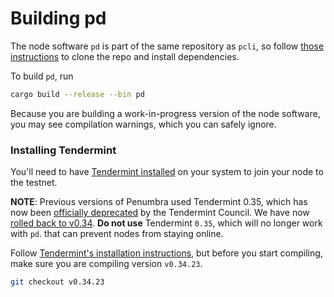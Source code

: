 # Building pd

The node software `pd` is part of the same repository as `pcli`, so follow
[those instructions](../pcli/install.md) to clone the repo and install dependencies.

To build `pd`, run

```bash
cargo build --release --bin pd
```

Because you are building a work-in-progress version of the node software, you may see compilation warnings,
which you can safely ignore.

### Installing Tendermint

You'll need to have [Tendermint installed](https://docs.tendermint.com/v0.34/introduction/install.html)
on your system to join your node to the testnet. 

**NOTE**: Previous versions of Penumbra used Tendermint 0.35, which
has now been [officially
deprecated](https://interchain-io.medium.com/discontinuing-tendermint-v0-35-a-postmortem-on-the-new-networking-layer-3696c811dabc)
by the Tendermint Council. We have now [rolled back to
v0.34](https://github.com/penumbra-zone/penumbra/issues/1271).
**Do not use** Tendermint `0.35`, which will no longer work with `pd`.
that can prevent nodes from staying online.

Follow [Tendermint's installation instructions](https://docs.tendermint.com/v0.34/introduction/install.html),
but before you start compiling, make sure you are compiling version `v0.34.23`.

```bash
git checkout v0.34.23
```

[protoc-install]: https://grpc.io/docs/protoc-installation/
